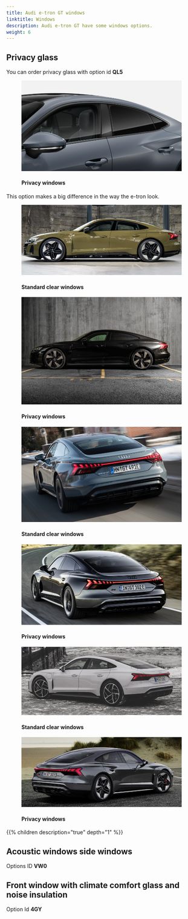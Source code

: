 ```yaml
---
title: Audi e-tron GT windows 
linktitle: Windows
description: Audi e-tron GT have some windows options.
weight: 6
---
```

<!-- markdownlint-disable MD033 -->

## Privacy glass

You can order privacy glass with option id **QL5**

<figure>
    <a href="privacy_windows.jpg">
        <img src="privacy_windowss.jpg" alt="Privacy windows" title="Privacy windows">
    </a>
    <figcaption><h4>Privacy windows</h4></figcaption>
</figure>

This option makes a big difference in the way the e-tron look.

<figure>
    <a href="standard_windows_1.jpg">
        <img src="standard_windows_1s.jpg" alt="Standard clear windows" title="Standard clear windows">
    </a>
    <figcaption><h4>Standard clear windows</h4></figcaption>
</figure>

<figure>
    <a href="privacy_windows_1.jpg">
        <img src="privacy_windows_1s.jpg" alt="Privacy windows" title="Privacy windows">
    </a>
    <figcaption><h4>Privacy windows</h4></figcaption>
</figure>

<figure>
    <a href="standard_windows_2.jpg">
        <img src="standard_windows_2s.jpg" alt="Standard clear windows" title="Standard clear windows">
    </a>
    <figcaption><h4>Standard clear windows</h4></figcaption>
</figure>

<figure>
    <a href="privacy_windows_2.jpg">
        <img src="privacy_windows_2s.jpg" alt="Privacy windows" title="Privacy windows">
    </a>
    <figcaption><h4>Privacy windows</h4></figcaption>
</figure>

<figure>
    <a href="standard_windows_3.jpg">
        <img src="standard_windows_3s.jpg" alt="Standard clear windows" title="Standard clear windows">
    </a>
    <figcaption><h4>Standard clear windows</h4></figcaption>
</figure>

<figure>
    <a href="privacy_windows_3.jpg">
        <img src="privacy_windows_3s.jpg" alt="Privacy windows" title="Privacy windows">
    </a>
    <figcaption><h4>Privacy windows</h4></figcaption>
</figure>

{{% children description="true" depth="1" %}}

## Acoustic windows side windows

Options ID **VW0**

## Front window with climate comfort glass and noise insulation

Option Id **4GY**